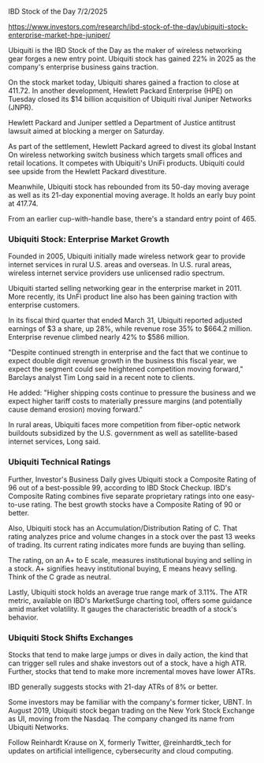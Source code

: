 
IBD Stock of the Day
7/2/2025

https://www.investors.com/research/ibd-stock-of-the-day/ubiquiti-stock-enterprise-market-hpe-juniper/

Ubiquiti is the IBD Stock of the Day as the maker of wireless networking gear forges a new entry point. Ubiquiti stock has gained 22% in 2025 as the company's enterprise business gains traction.

On the stock market today, Ubiquiti shares gained a fraction to close at 411.72. In another development, Hewlett Packard Enterprise (HPE) on Tuesday closed its $14 billion acquisition of Ubiquiti rival Juniper Networks (JNPR).

Hewlett Packard and Juniper settled a Department of Justice antitrust lawsuit aimed at blocking a merger on Saturday.

As part of the settlement, Hewlett Packard agreed to divest its global Instant On wireless networking switch business which targets small offices and retail locations. It competes with Ubiquiti's UniFi products. Ubiquiti could see upside from the Hewlett Packard divestiture.

Meanwhile, Ubiquiti stock has rebounded from its 50-day moving average as well as its 21-day exponential moving average. It holds an early buy point at 417.74.

From an earlier cup-with-handle base, there's a standard entry point of 465.

### Ubiquiti Stock: Enterprise Market Growth

Founded in 2005, Ubiquiti initially made wireless network gear to provide internet services in rural U.S. areas and overseas. In U.S. rural areas, wireless internet service providers use unlicensed radio spectrum.

Ubiquiti started selling networking gear in the enterprise market in 2011. More recently, its UnFi product line also has been gaining traction with enterprise customers.

In its fiscal third quarter that ended March 31, Ubiquiti reported adjusted earnings of $3 a share, up 28%, while revenue rose 35% to $664.2 million. Enterprise revenue climbed nearly 42% to $586 million.

"Despite continued strength in enterprise and the fact that we continue to expect double digit revenue growth in the business this fiscal year, we expect the segment could see heightened competition moving forward," Barclays analyst Tim Long said in a recent note to clients.

He added: "Higher shipping costs continue to pressure the business and we expect higher tariff costs to materially pressure margins (and potentially cause demand erosion) moving forward."

In rural areas, Ubiquiti faces more competition from fiber-optic network buildouts subsidized by the U.S. government as well as satellite-based internet services, Long said.

### Ubiquiti Technical Ratings

Further, Investor's Business Daily gives Ubiquiti stock a Composite Rating of 96 out of a best-possible 99, according to IBD Stock Checkup. IBD's Composite Rating combines five separate proprietary ratings into one easy-to-use rating. The best growth stocks have a Composite Rating of 90 or better.

Also, Ubiquiti stock has an Accumulation/Distribution Rating of C. That rating analyzes price and volume changes in a stock over the past 13 weeks of trading. Its current rating indicates more funds are buying than selling.

The rating, on an A+ to E scale, measures institutional buying and selling in a stock. A+ signifies heavy institutional buying, E means heavy selling. Think of the C grade as neutral.

Lastly, Ubiquiti stock holds an average true range mark of 3.11%. The ATR metric, available on IBD's MarketSurge charting tool, offers some guidance amid market volatility. It gauges the characteristic breadth of a stock's behavior.

### Ubiquiti Stock Shifts Exchanges

Stocks that tend to make large jumps or dives in daily action, the kind that can trigger sell rules and shake investors out of a stock, have a high ATR. Further, stocks that tend to make more incremental moves have lower ATRs.

IBD generally suggests stocks with 21-day ATRs of 8% or better.

Some investors may be familiar with the company's former ticker, UBNT. In August 2019, Ubiquiti stock began trading on the New York Stock Exchange as UI, moving from the Nasdaq. The company changed its name from Ubiquiti Networks.

Follow Reinhardt Krause on X, formerly Twitter, @reinhardtk_tech for updates on artificial intelligence, cybersecurity and cloud computing.
